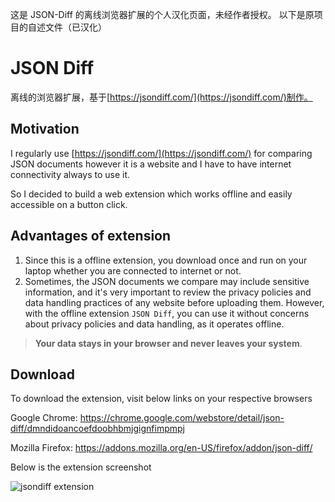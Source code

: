 这是 JSON-Diff 的离线浏览器扩展的个人汉化页面，未经作者授权。
以下是原项目的自述文件（已汉化）

# JSON Diff

离线的浏览器扩展，基于[https://jsondiff.com/](https://jsondiff.com/)制作。

## Motivation

I regularly use [https://jsondiff.com/](https://jsondiff.com/) for comparing JSON documents however it is a website and I have to have internet connectivity always to use it.

So I decided to build a web extension which works offline and easily accessible on a button click.

## Advantages of extension

1. Since this is a offline extension, you download once and run on your laptop whether you are connected to internet or not.
2. Sometimes, the JSON documents we compare may include sensitive information, and it's very important to review the privacy policies and data handling practices of any website before uploading them. However, with the offline extension `JSON Diff`, you can use it without concerns about privacy policies and data handling, as it operates offline.

> **Your data stays in your browser and never leaves your system**.

## Download

To download the extension, visit below links on your respective browsers

Google Chrome: https://chrome.google.com/webstore/detail/json-diff/dmndidoancoefdoobhbmjgignfimpmpj

Mozilla Firefox: https://addons.mozilla.org/en-US/firefox/addon/json-diff/

Below is the extension screenshot

![jsondiff extension](extension.jpg)
